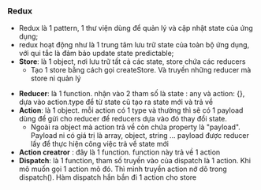 ### Redux
- Redux là 1 pattern, 1 thư viện dùng để quản lý và cập nhật state của ứng dụng;
- redux hoạt động như là 1 trung tâm lưu trữ state của toàn bộ ứng dụng, với qui tắc là đảm bảo update state predictable;
- **Store**: là 1 object, nơi lưu trữ tất cả các state, store chứa các reducers
    - Tạo 1 store bằng cách gọi createStore. Và truyền những reducer mà store ni quản lý
* **Reducer**: là 1 function. nhận vào 2 tham số là state : any và action: {}, dựa vào action.type để từ state cũ tạo ra state mới và trả về
* **Action**: là 1 object. mỗi action có 1 type và thường thì sẽ có 1 payload dùng để gửi cho reducer để reducers dựa vào đó thay đổi state.
    - Ngoài ra object mà action trả về còn chứa property là "payload". Payload ni có giá trị là array, object, string ... payload được reducer lấy để thực hiện công việc trả về state mới
* **Action creatror** : đây là 1 function. function này trả về 1 action
* **Dispatch**: là 1 function, tham số truyền vào của dispatch là 1 action. Khi mô muốn gọi 1 action mô đó. Thì mình truyền action nớ dô trong dispatch(). Hàm dispatch hắn bắn đi 1 action cho store
